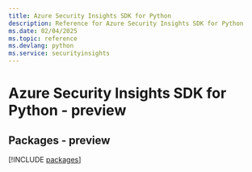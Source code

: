```yaml
---
title: Azure Security Insights SDK for Python
description: Reference for Azure Security Insights SDK for Python
ms.date: 02/04/2025
ms.topic: reference
ms.devlang: python
ms.service: securityinsights
---
```

# Azure Security Insights SDK for Python - preview
## Packages - preview
[!INCLUDE [packages](security-insights-index.md)]